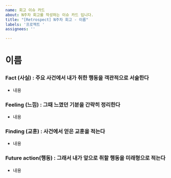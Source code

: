```yaml
---
name: 회고 이슈 카드
about: N주차 회고를 작성하는 이슈 카드 입니다.
title: "[Retrospect] N주차 회고 - 이름"
labels: '프로젝트 '
assignees: ''

---
```


# 이름

### Fact (사실) : 주요 사건에서 내가 취한 행동을 객관적으로 서술한다
- 내용  

### Feeling (느낌) : 그때 느꼈던 기분을 간략히 정리한다
- 내용  

### Finding (교훈) : 사건에서 얻은 교훈을 적는다  
- 내용  

### Future action(행동) : 그래서 내가 앞으로 취할 행동을 미래형으로 적는다  
- 내용
